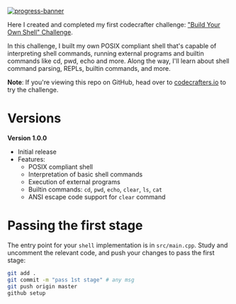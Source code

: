 [![progress-banner](https://backend.codecrafters.io/progress/shell/6242b4b0-02af-4dc3-8a01-b7980b2096fa)](https://app.codecrafters.io/users/codecrafters-bot?r=2qF)

Here I created and completed my first codecrafter challenge:
["Build Your Own Shell" Challenge](https://app.codecrafters.io/courses/shell/overview).

In this challenge, I built my own POSIX compliant shell that's capable of
interpreting shell commands, running external programs and builtin commands like
cd, pwd, echo and more. Along the way, I'll learn about shell command parsing,
REPLs, builtin commands, and more.

**Note**: If you're viewing this repo on GitHub, head over to
[codecrafters.io](https://codecrafters.io) to try the challenge.

# Versions

**Version 1.0.0**
- Initial release
- Features:
  - POSIX compliant shell
  - Interpretation of basic shell commands
  - Execution of external programs
  - Builtin commands: `cd`, `pwd`, `echo`, `clear`, `ls`, `cat`
  - ANSI escape code support for `clear` command

# Passing the first stage

The entry point for your `shell` implementation is in `src/main.cpp`. Study and
uncomment the relevant code, and push your changes to pass the first stage:

```sh
git add .
git commit -m "pass 1st stage" # any msg
git push origin master
github setup